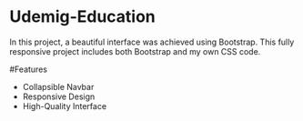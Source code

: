﻿# Udemig-Education

In this project, a beautiful interface was achieved using Bootstrap. This fully responsive project includes both Bootstrap and my own CSS code.

#Features
- Collapsible Navbar
- Responsive Design
- High-Quality Interface
